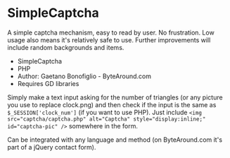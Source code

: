 # SimpleCaptcha
A simple captcha mechanism, easy to read by user. No frustration. Low usage also means it's relatively safe to use. Further improvements will include random backgrounds and items.  
  
 * SimpleCaptcha
 * PHP
 * Author: Gaetano Bonofiglio - ByteAround.com
 * Requires GD libraries
  
Simply make a text input asking for the number of triangles (or any picture you use to replace clock.png) and then check if the input is the same as ```$_SESSION['clock_num']``` (if you want to use PHP). Just include ```<img src="captcha/captcha.php" alt="Captcha" style="display:inline;" id="captcha-pic" />``` somewhere in the form.
  
Can be integrated with any language and method (on ByteAround.com it's part of a jQuery contact form). 
